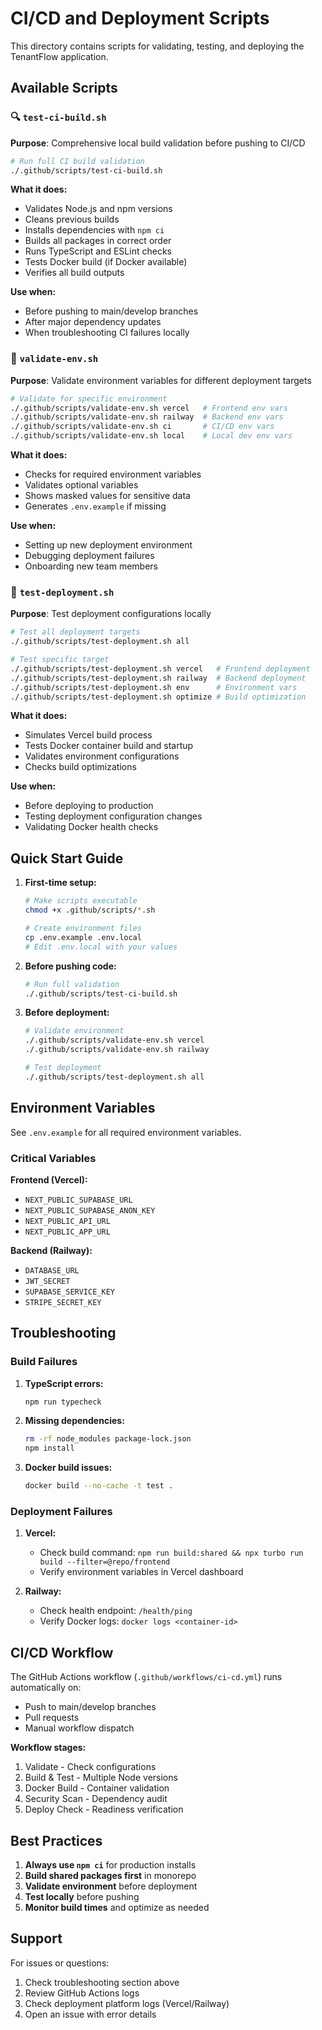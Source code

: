 # CI/CD and Deployment Scripts

This directory contains scripts for validating, testing, and deploying the TenantFlow application.

## Available Scripts

### 🔍 `test-ci-build.sh`
**Purpose**: Comprehensive local build validation before pushing to CI/CD

```bash
# Run full CI build validation
./.github/scripts/test-ci-build.sh
```

**What it does:**
- Validates Node.js and npm versions
- Cleans previous builds
- Installs dependencies with `npm ci`
- Builds all packages in correct order
- Runs TypeScript and ESLint checks
- Tests Docker build (if Docker available)
- Verifies all build outputs

**Use when:**
- Before pushing to main/develop branches
- After major dependency updates
- When troubleshooting CI failures locally

### 🔐 `validate-env.sh`
**Purpose**: Validate environment variables for different deployment targets

```bash
# Validate for specific environment
./.github/scripts/validate-env.sh vercel   # Frontend env vars
./.github/scripts/validate-env.sh railway  # Backend env vars
./.github/scripts/validate-env.sh ci       # CI/CD env vars
./.github/scripts/validate-env.sh local    # Local dev env vars
```

**What it does:**
- Checks for required environment variables
- Validates optional variables
- Shows masked values for sensitive data
- Generates `.env.example` if missing

**Use when:**
- Setting up new deployment environment
- Debugging deployment failures
- Onboarding new team members

### 🚀 `test-deployment.sh`
**Purpose**: Test deployment configurations locally

```bash
# Test all deployment targets
./.github/scripts/test-deployment.sh all

# Test specific target
./.github/scripts/test-deployment.sh vercel   # Frontend deployment
./.github/scripts/test-deployment.sh railway  # Backend deployment
./.github/scripts/test-deployment.sh env      # Environment vars
./.github/scripts/test-deployment.sh optimize # Build optimization
```

**What it does:**
- Simulates Vercel build process
- Tests Docker container build and startup
- Validates environment configurations
- Checks build optimizations

**Use when:**
- Before deploying to production
- Testing deployment configuration changes
- Validating Docker health checks

## Quick Start Guide

1. **First-time setup:**
   ```bash
   # Make scripts executable
   chmod +x .github/scripts/*.sh
   
   # Create environment files
   cp .env.example .env.local
   # Edit .env.local with your values
   ```

2. **Before pushing code:**
   ```bash
   # Run full validation
   ./.github/scripts/test-ci-build.sh
   ```

3. **Before deployment:**
   ```bash
   # Validate environment
   ./.github/scripts/validate-env.sh vercel
   ./.github/scripts/validate-env.sh railway
   
   # Test deployment
   ./.github/scripts/test-deployment.sh all
   ```

## Environment Variables

See `.env.example` for all required environment variables.

### Critical Variables

**Frontend (Vercel):**
- `NEXT_PUBLIC_SUPABASE_URL`
- `NEXT_PUBLIC_SUPABASE_ANON_KEY`
- `NEXT_PUBLIC_API_URL`
- `NEXT_PUBLIC_APP_URL`

**Backend (Railway):**
- `DATABASE_URL`
- `JWT_SECRET`
- `SUPABASE_SERVICE_KEY`
- `STRIPE_SECRET_KEY`

## Troubleshooting

### Build Failures

1. **TypeScript errors:**
   ```bash
   npm run typecheck
   ```

2. **Missing dependencies:**
   ```bash
   rm -rf node_modules package-lock.json
   npm install
   ```

3. **Docker build issues:**
   ```bash
   docker build --no-cache -t test .
   ```

### Deployment Failures

1. **Vercel:**
   - Check build command: `npm run build:shared && npx turbo run build --filter=@repo/frontend`
   - Verify environment variables in Vercel dashboard

2. **Railway:**
   - Check health endpoint: `/health/ping`
   - Verify Docker logs: `docker logs <container-id>`

## CI/CD Workflow

The GitHub Actions workflow (`.github/workflows/ci-cd.yml`) runs automatically on:
- Push to main/develop branches
- Pull requests
- Manual workflow dispatch

**Workflow stages:**
1. Validate - Check configurations
2. Build & Test - Multiple Node versions
3. Docker Build - Container validation
4. Security Scan - Dependency audit
5. Deploy Check - Readiness verification

## Best Practices

1. **Always use `npm ci`** for production installs
2. **Build shared packages first** in monorepo
3. **Validate environment** before deployment
4. **Test locally** before pushing
5. **Monitor build times** and optimize as needed

## Support

For issues or questions:
1. Check troubleshooting section above
2. Review GitHub Actions logs
3. Check deployment platform logs (Vercel/Railway)
4. Open an issue with error details
